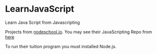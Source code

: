 # LearnJavaScript
Learn Java Script from Javascripting

Projects from [nodeschool.io](http://nodeschool.io/). You may see their JavaScripting Repo from [here](https://github.com/sethvincent/javascripting) 

To run their tuition program you must installed Node.js.